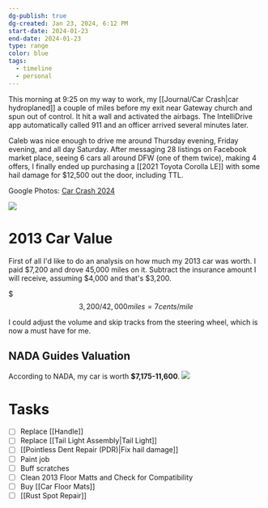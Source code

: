 ```yaml
---
dg-publish: true
dg-created: Jan 23, 2024, 6:12 PM
start-date: 2024-01-23
end-date: 2024-01-23
type: range
color: blue
tags:
  - timeline
  - personal
---
```

This morning at 9:25 on my way to work, my [[Journal/Car Crash|car hydroplaned]] a couple of miles before my exit near Gateway church and spun out of control. It hit a wall and activated the airbags. The IntelliDrive app automatically called 911 and an officer arrived several minutes later.

Caleb was nice enough to drive me around Thursday evening, Friday evening, and all day Saturday. After messaging 28 listings on Facebook market place, seeing 6 cars all around DFW (one of them twice), making 4 offers, I finally ended up purchasing a [[2021 Toyota Corolla LE]] with some hail damage for $12,500 out the door, including TTL.

Google Photos: [Car Crash 2024](https://photos.google.com/u/1/share/AF1QipPyxi6gRab08Wslc-KJ1qECwitAb3hPmVB0BtSWXzGJU7pn99qduKNmDsf5bab4og?pageId=none&key=UFVLVUFKWWJHVmkyVXo2Y1ZpWGhvYVdzekVNa0tR)

![](https://lh3.googleusercontent.com/pw/ABLVV87COi-iAYme3t9UGDQBGb2taHCzBQo3kQO5fkRuwXu1VLRc3bwU-oBOJFAk0MU77zU4OqX5fS-uzx5KJCXBhi9KgoN3VSDuzn75ujt5GOfmRBOjko_3FyyU1aucyb0aUbKLRPN0nWaGlbKhb2lu2ds5ug=w2459-h1383-s-no-gm?authuser=1)

# 2013 Car Value

First of all I'd like to do an analysis on how much my 2013 car was worth. I paid $7,200 and drove 45,000 miles on it. Subtract the insurance amount I will receive, assuming $4,000 and that's $3,200.

$$$3,200 /42,000 miles = 7 cents / mile $$

I could adjust the volume and skip tracks from the steering wheel, which is now a must have for me.

## NADA Guides Valuation

According to NADA, my car is worth **$7,175-11,600**.
![](https://lh3.googleusercontent.com/pw/ABLVV869Y6t7FCtk5WML1y5ViNFadY9V5cFjvtvvFdzJe7X-mV0CrIJrHxj0huQrkA_Y6WrhtlWJiDBf1ca_ccOqoE2PYmkF2wtUtQDCX6OWUmOvYUZCuFRxiMc4n1Bfb6MHQy3fxRxyqE3zVfFi_lXnxNqJ0w=w486-h879-s-no-gm?authuser=0)


# Tasks

- [ ] Replace [[Handle]]
- [ ] Replace [[Tail Light Assembly|Tail Light]]
- [ ] [[Pointless Dent Repair (PDR)|Fix hail damage]]
- [ ] Paint job
- [ ] Buff scratches
- [ ] Clean 2013 Floor Matts and Check for Compatibility
- [ ] Buy [[Car Floor Mats]]
- [ ] [[Rust Spot Repair]]
